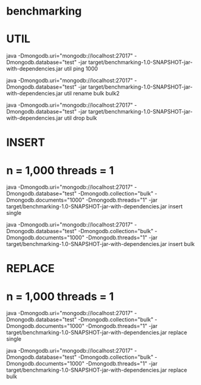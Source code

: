 # benchmarking

# UTIL

java -Dmongodb.uri="mongodb://localhost:27017" -Dmongodb.database="test" -jar target/benchmarking-1.0-SNAPSHOT-jar-with-dependencies.jar util ping 1000

java -Dmongodb.uri="mongodb://localhost:27017" -Dmongodb.database="test" -jar target/benchmarking-1.0-SNAPSHOT-jar-with-dependencies.jar util rename bulk bulk2

java -Dmongodb.uri="mongodb://localhost:27017" -Dmongodb.database="test" -jar target/benchmarking-1.0-SNAPSHOT-jar-with-dependencies.jar util drop bulk



# INSERT

# n = 1,000 threads = 1

java -Dmongodb.uri="mongodb://localhost:27017" -Dmongodb.database="test" -Dmongodb.collection="bulk" -Dmongodb.documents="1000" -Dmongodb.threads="1" -jar target/benchmarking-1.0-SNAPSHOT-jar-with-dependencies.jar insert single

java -Dmongodb.uri="mongodb://localhost:27017" -Dmongodb.database="test" -Dmongodb.collection="bulk" -Dmongodb.documents="1000" -Dmongodb.threads="1" -jar target/benchmarking-1.0-SNAPSHOT-jar-with-dependencies.jar insert bulk


# REPLACE

# n = 1,000 threads = 1

java -Dmongodb.uri="mongodb://localhost:27017" -Dmongodb.database="test" -Dmongodb.collection="bulk" -Dmongodb.documents="1000" -Dmongodb.threads="1" -jar target/benchmarking-1.0-SNAPSHOT-jar-with-dependencies.jar replace single

java -Dmongodb.uri="mongodb://localhost:27017" -Dmongodb.database="test" -Dmongodb.collection="bulk" -Dmongodb.documents="1000" -Dmongodb.threads="1" -jar target/benchmarking-1.0-SNAPSHOT-jar-with-dependencies.jar replace bulk
